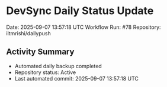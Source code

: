 # DevSync Daily Status Update
Date: 2025-09-07 13:57:18 UTC
Workflow Run: #78
Repository: iitmrishi/dailypush

## Activity Summary
- Automated daily backup completed
- Repository status: Active
- Last automated commit: 2025-09-07 13:57:18 UTC
